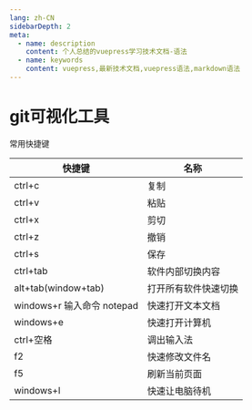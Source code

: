 ```yaml
---
lang: zh-CN
sidebarDepth: 2
meta:
  - name: description
    content: 个人总结的vuepress学习技术文档-语法
  - name: keywords
    content: vuepress,最新技术文档,vuepress语法,markdown语法
---
```


# git可视化工具

常用快捷键

| 快捷键                     | 名称                 |
| -------------------------- | -------------------- |
| ctrl+c                     | 复制                 |
| ctrl+v                     | 粘贴                 |
| ctrl+x                     | 剪切                 |
| ctrl+z                     | 撤销                 |
| ctrl+s                     | 保存                 |
| ctrl+tab                   | 软件内部切换内容     |
| alt+tab(window+tab)        | 打开所有软件快速切换 |
| windows+r 输入命令 notepad | 快速打开文本文档     |
| windows+e                  | 快速打开计算机       |
| ctrl+空格                  | 调出输入法           |
| f2                         | 快速修改文件名       |
| f5                         | 刷新当前页面         |
| windows+l                  | 快速让电脑待机       |

